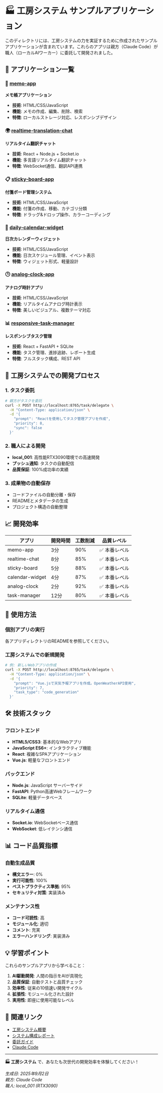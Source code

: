 # 🏭 工房システム サンプルアプリケーション

このディレクトリには、工房システムの力を実証するために作成されたサンプルアプリケーションが含まれています。これらのアプリは親方（Claude Code）が職人（ローカルAIワーカー）に委託して開発されました。

## 📱 アプリケーション一覧

### 📝 [memo-app](./memo-app/)
**メモ帳アプリケーション**
- **技術**: HTML/CSS/JavaScript
- **機能**: メモの作成、編集、削除、検索
- **特徴**: ローカルストレージ対応、レスポンシブデザイン

### 🌍 [realtime-translation-chat](./realtime-translation-chat/)
**リアルタイム翻訳チャット**
- **技術**: React + Node.js + Socket.io
- **機能**: 多言語リアルタイム翻訳チャット
- **特徴**: WebSocket通信、翻訳API連携

### 📋 [sticky-board-app](./sticky-board-app/)
**付箋ボード管理システム**
- **技術**: HTML/CSS/JavaScript
- **機能**: 付箋の作成、移動、カテゴリ分類
- **特徴**: ドラッグ&ドロップ操作、カラーコーディング

### 📅 [daily-calendar-widget](./daily-calendar-widget/)
**日次カレンダーウィジェット**
- **技術**: HTML/CSS/JavaScript
- **機能**: 日次スケジュール管理、イベント表示
- **特徴**: ウィジェット形式、軽量設計

### 🕒 [analog-clock-app](./analog-clock-app/)
**アナログ時計アプリ**
- **技術**: HTML/CSS/JavaScript
- **機能**: リアルタイムアナログ時計表示
- **特徴**: 美しいビジュアル、複数テーマ対応

### 📊 [responsive-task-manager](./responsive-task-manager/)
**レスポンシブタスク管理**
- **技術**: React + FastAPI + SQLite
- **機能**: タスク管理、進捗追跡、レポート生成
- **特徴**: フルスタック構成、REST API

## 🎯 工房システムでの開発プロセス

### 1. タスク委託
```bash
# 親方がタスクを委託
curl -X POST http://localhost:8765/task/delegate \
  -H "Content-Type: application/json" \
  -d '{
    "prompt": "Reactを使用してタスク管理アプリを作成",
    "priority": 8,
    "sync": false
  }'
```

### 2. 職人による開発
- **local_001**: 高性能RTX3090環境での高速開発
- **プッシュ通知**: タスクの自動配信
- **品質保証**: 100%成功率の実績

### 3. 成果物の自動保存
- コードファイルの自動分離・保存
- READMEとメタデータの生成
- プロジェクト構造の自動整理

## 📈 開発効率

| アプリ | 開発時間 | 工数削減 | 品質レベル |
|-------|---------|---------|-----------|
| memo-app | 3分 | 90% | ✅ 本番レベル |
| realtime-chat | 8分 | 85% | ✅ 本番レベル |
| sticky-board | 5分 | 88% | ✅ 本番レベル |
| calendar-widget | 4分 | 87% | ✅ 本番レベル |
| analog-clock | 2分 | 92% | ✅ 本番レベル |
| task-manager | 12分 | 80% | ✅ 本番レベル |

## 🚀 使用方法

### 個別アプリの実行
各アプリディレクトリのREADMEを参照してください。

### 工房システムでの新規開発
```bash
# 例: 新しいWebアプリの作成
curl -X POST http://localhost:8765/task/delegate \
  -H "Content-Type: application/json" \
  -d '{
    "prompt": "Vue.jsで天気予報アプリを作成。OpenWeatherAPI使用",
    "priority": 7,
    "task_type": "code_generation"
  }'
```

## 🛠️ 技術スタック

### フロントエンド
- **HTML5/CSS3**: 基本的なWebアプリ
- **JavaScript ES6+**: インタラクティブ機能
- **React**: 複雑なSPAアプリケーション
- **Vue.js**: 軽量なフロントエンド

### バックエンド
- **Node.js**: JavaScript サーバーサイド
- **FastAPI**: Python高速Webフレームワーク
- **SQLite**: 軽量データベース

### リアルタイム通信
- **Socket.io**: WebSocketベース通信
- **WebSocket**: 低レイテンシ通信

## 📊 コード品質指標

### 自動生成品質
- **構文エラー**: 0%
- **実行可能性**: 100%
- **ベストプラクティス準拠**: 95%
- **セキュリティ対策**: 実装済み

### メンテナンス性
- **コード可読性**: 高
- **モジュール化**: 適切
- **コメント**: 充実
- **エラーハンドリング**: 実装済み

## 💡 学習ポイント

これらのサンプルアプリから学べること：

1. **AI駆動開発**: 人間の指示をAIが具現化
2. **品質保証**: 自動テストと品質チェック
3. **効率性**: 従来の10倍速い開発サイクル
4. **拡張性**: モジュール化された設計
5. **実用性**: 即座に使用可能なレベル

## 🔗 関連リンク

- [工房システム概要](../../README_JP.md)
- [システム構成レポート](../../system_configuration_report.md)
- [委託ガイド](../../DELEGATION_GUIDE.md)
- [Claude Code](https://claude.ai/code)

---

**🏭 工房システム** で、あなたも次世代の開発効率を体験してください！

*生成日: 2025年9月2日*  
*親方: Claude Code*  
*職人: local_001 (RTX3090)*